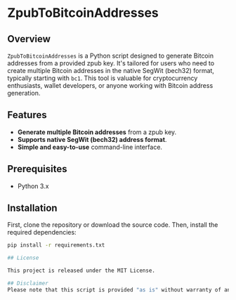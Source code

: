# ZpubToBitcoinAddresses

## Overview
`ZpubToBitcoinAddresses` is a Python script designed to generate Bitcoin addresses from a provided zpub key. It's tailored for users who need to create multiple Bitcoin addresses in the native SegWit (bech32) format, typically starting with `bc1`. This tool is valuable for cryptocurrency enthusiasts, wallet developers, or anyone working with Bitcoin address generation.

## Features
- **Generate multiple Bitcoin addresses** from a zpub key.
- **Supports native SegWit (bech32) address format**.
- **Simple and easy-to-use** command-line interface.

## Prerequisites
- Python 3.x

## Installation

First, clone the repository or download the source code. Then, install the required dependencies:

```bash
pip install -r requirements.txt

## License

This project is released under the MIT License.

## Disclaimer
Please note that this script is provided "as is" without warranty of any kind. Users should use it at their own risk. The authors and contributors are not responsible for any loss or damage resulting from the use of this tool




